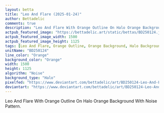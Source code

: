 ```yaml
---
layout: betta
title: "Leo And Flare (2025-01-24)"
author: Bettadelic
comments: true
description: "Leo And Flare With Orange Outline On Halo Orange Background With Noise Pattern."
actpub_featured_image: "https://bettadelic.art/static/bettas/BD250124.jpg"
actpub_featured_image_width: 1500
actpub_featured_image_height: 1125
tags: [Leo And Flare, Orange Outline, Orange Background, Halo Background Pattern, Noise Pattern, January 2025]
unitName: "BD250124"
line_color: "Orange"
background_color: "Orange"
width: 1500
height: 1125
algorithm: "Noise"
background_type: "Halo"
pixelfed: "https://www.deviantart.com/bettadelic/art/BD250124-Leo-And-Flare-2025-01-24-1150936124"
deviantart: "https://www.deviantart.com/bettadelic/art/BD250124-Leo-And-Flare-2025-01-24-1150936124"
---
```


Leo And Flare With Orange Outline On Halo Orange Background With Noise Pattern.
